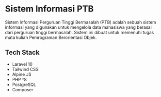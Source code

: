 # Sistem Informasi PTB

Sistem Informasi Perguruan Tinggi Bermasalah (PTB) adalah sebuah sistem informasi yang digunakan untuk mengelola data
mahasiswa yang berasal dari perguruan tinggi bermasalah. Sistem ini dibuat untuk memenuhi tugas mata kuliah Pemrograman
Berorientasi Objek.

## Tech Stack
- Laravel 10
- Tailwind CSS
- Alpine JS
- PHP ^8
- PostgreSQL
- Composer
